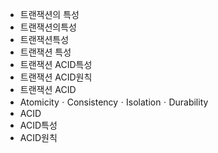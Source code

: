 - 트랜잭션의 특성
- 트랜잭션의특성
- 트랜잭션특성
- 트랜잭션 특성
- 트랜잭션 ACID특성
- 트랜잭션 ACID원칙
- 트랜잭션 ACID
- AtomicityㆍConsistencyㆍIsolationㆍDurability
- ACID
- ACID특성
- ACID원칙